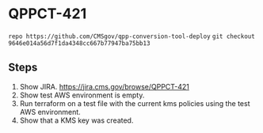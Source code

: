# QPPCT-421

`repo https://github.com/CMSgov/qpp-conversion-tool-deploy`
`git checkout 9646e014a56d7f1da4348cc667b77947ba75bb13`

## Steps
1. Show JIRA. https://jira.cms.gov/browse/QPPCT-421
1. Show test AWS environment is empty.
1. Run terraform on a test file with the current kms policies using
the test AWS environment.
1. Show that a KMS key was created.
